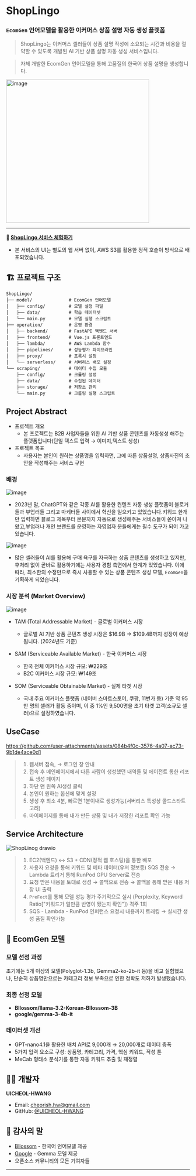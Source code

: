 # ShopLingo

### **`EcomGen` 언어모델을 활용한 이커머스 상품 설명 자동 생성 플랫폼**


> ShopLingo는 이커머스 셀러들이 상품 설명 작성에 소요되는 시간과 비용을 절약할 수 있도록 개발된 AI 기반 상품 설명 자동 생성 서비스입니다. 

> 자체 개발한 EcomGen 언어모델을 통해 고품질의 한국어 상품 설명을 생성합니다.

<img width="392" alt="image" src="https://github.com/user-attachments/assets/9973cff5-54d2-44c9-a3df-7132aa79d9bd" />

-------------

**🚀 [ShopLingo 서비스 체험하기](https://shop-lingo.store)**
- 본 서비스의 UI는 별도의 웹 서버 없이, AWS S3를 활용한 정적 호슽이 방식으로 배포되었습니다. 

## 🏗️ 프로젝트 구조

```
ShopLingo/
├── model/              # EcomGen 언어모델
│   ├── config/         # 모델 설정 파일
│   ├── data/           # 학습 데이터셋
│   └── main.py         # 모델 실행 스크립트
├── operation/          # 운영 환경
│   ├── backend/        # FastAPI 백엔드 서버
│   ├── frontend/       # Vue.js 프론트엔드
│   ├── lambda/         # AWS Lambda 함수
│   ├── pipelines/      # 성능평가 파이프라인
│   ├── proxy/          # 프록시 설정
│   └── serverless/     # 서버리스 배포 설정
└── scraping/           # 데이터 수집 모듈
    ├── config/         # 크롤링 설정
    ├── data/           # 수집된 데이터
    ├── storage/        # 저장소 관리
    └── main.py         # 크롤링 실행 스크립트
```

## Project Abstract 

- 프로젝트 개요
    - 본 프로젝트는 B2B 사업자들을 위한 AI 기반 상품 콘텐츠를 자동생성 해주는 플랫폼입니다(단일 텍스트 입력 → 이미지,텍스트 생성)
- 프로젝트 목표
    - 사용자는 본인이 원하는 상품명을 입력하면, 그에 따른 상품설명, 상품사진의 초안을 작성해주는 서비스 구현

### 배경 

![image](https://github.com/user-attachments/assets/7d52d3dc-1ed2-4936-91f5-4811584fffbe)

- 2023년 말, ChatGPT와 같은 각종 AI를 활용한 컨텐츠 자동 생성 플랫폼이 블로거들과 부업러들 그리고 마케터들 사이에서 혁신을 일으키고 있었습니다.키워드 한개만 입력하면 블로그 제목부터 본문까지 자동으로 생성해주는 서비스들이 쏟아져 나왔고,부업러나 개인 브랜드를 운영하는 자영업자 분들에게는 필수 도구가 되어 가고 있습니다.


![image](https://github.com/user-attachments/assets/736f8acf-6891-4ddf-a8b9-67ae9b00a6a0)

- 많은 셀러들이 AI를 활용해 구매 욕구를 자극하는 상품 콘텐츠를 생성하고 있지만, 후처리 없이 곧바로 활용하기에는 사용자 경험 측면에서 한계가 있었습니다. 이에 따라, 최소한의 수정만으로 즉시 사용할 수 있는 상품 콘텐츠 생성 모델, `EcomGen`을 기획하게 되었습니다.


### 시장 분석 (Market Overview)

![image](https://github.com/user-attachments/assets/cacfe3b1-041f-467e-a82c-3ac4d4f01117)



- TAM (Total Addressable Market) - 글로벌 이커머스 시장
	- 글로벌 AI 기반 상품 콘텐츠 생성 시장은 $16.9B → $109.4B까지 성장이 예상됩니다. (2024년도 기준)

- SAM (Serviceable Available Market) - 한국 이커머스 시장
     - 한국 전체 이커머스 시장 규모: ₩229조
	 - B2C 이커머스 시장 규모: ₩149조

- SOM (Serviceable Obtainable Market) - 실제 타겟 시장
     - 국내 주요 이커머스 플랫폼 (네이버 스마트스토어, 쿠팡, 11번가 등) 기준 약 95만 명의 셀러가 활동 중이며, 이 중 1%인 9,500명을 초기 타겟 고객(소규모 셀러)으로 설정하였습니다.

## UseCase

https://github.com/user-attachments/assets/084b4f0c-3576-4a07-ac73-9b1de4ace0d1

> 1. 웹서버 접속, → 로그인 창 안내
> 2. 접속 후 메인페이지에서 다른 사람이 생성했던 내역들 및 에이전트 통한 리포트 생성 페이지
> 3. 하단 맨 왼쪽 AI생성 클릭
> 4. 본인이 원하는 옵션에 맞게 설정
> 5. 생성 후 최소 4분, 빠르면 1분이내로 생성가능(서버리스 특성상 콜드스타트 고려)
> 6. 마이페이지를 통해 내가 만든 상품 및 내가 저장한 리포트 확인 가능

## Service Architecture

![ShopLinog drawio](https://github.com/user-attachments/assets/36240505-544e-4e44-9d92-5dcd49fefb20)

> 1. EC2(백엔드) ↔︎ S3 + CDN(정적 웹 호스팅)을 통한 배포
> 2. 사용자 요청을 통해 키워드 및 메타 데이터(유저 정보등) SQS 전송 → Lambda 트리거 통해 RunPod GPU Server로 전송
> 3. 요청 받은 내용을 토대로 생성 → 콜백으로 전송 → 콜백을 통해 받은 내용 저장 UI 출력
> 4. `PreFect`를 통해 모델 성능 평가 주기적으로 실시 (Perplexity, Keyword Ratio["키워드가 얼만큼 반영이 됐는지 확인"]) 격주 1회
> 5. SQS - Lambda - RunPod 인퍼런스 요청시 내용까지 트래킹 → 실시간 생성 품질 확인가능

## 🤖 EcomGen 모델

### 모델 선정 과정
초기에는 5개 이상의 모델(Polyglot-1.3b, Gemma2-ko-2b-it 등)을 비교 실험했으나, 단순히 상품명만으로는 카테고리 정보 부족으로 인한 정확도 저하가 발생했습니다.

### 최종 선정 모델
- **Bllossom/llama-3.2-Korean-Bllossom-3B**
- **google/gemma-3-4b-it**

### 데이터셋 개선
- GPT-nano4.1을 활용한 배치 API로 9,000개 → 20,000개로 데이터 증폭
- 5가지 입력 요소로 구성: 상품명, 카테고리, 가격, 핵심 키워드, 작성 톤
- MeCab 형태소 분석기를 통한 자동 키워드 추출 및 재정렬

## 👨‍💻 개발자

**UICHEOL-HWANG**
- Email: cheorish.hw@gmail.com
- GitHub: [@UICHEOL-HWANG](https://github.com/UICHEOL-HWANG)

## 🙏 감사의 말

- [Bllossom](https://huggingface.co/Bllossom) - 한국어 언어모델 제공
- [Google](https://huggingface.co/google) - Gemma 모델 제공
- 오픈소스 커뮤니티의 모든 기여자들

---

